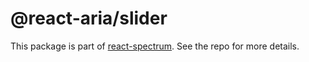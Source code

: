 # @react-aria/slider

This package is part of [react-spectrum](https://github.com/adobe/react-spectrum). See the repo for more details.